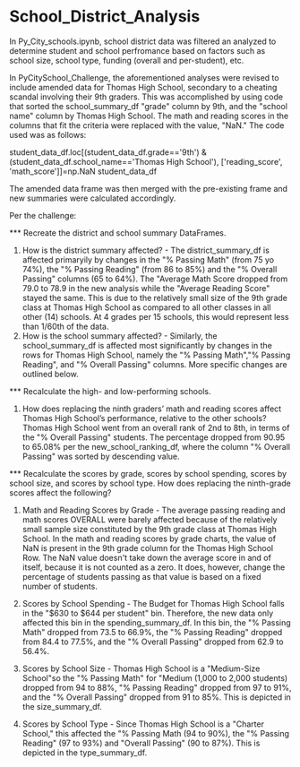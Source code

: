 # School_District_Analysis

In Py_City_schools.ipynb, school district data was filtered an analyzed to determine student and school perfromance based on factors such as school size, school type, funding (overall and per-student), etc. 

In PyCitySchool_Challenge, the aforementioned analyses were revised to include amended data for Thomas High School, secondary to a cheating scandal involving their 9th graders. This was accomplished by using code that sorted the school_summary_df "grade" column by 9th, and the "school name" column by Thomas High School. The math and reading scores in the columns that fit the criteria were replaced with the value, "NaN." The code used was as follows:

student_data_df.loc[(student_data_df.grade=='9th') & (student_data_df.school_name=='Thomas High School'), ['reading_score', 'math_score']]=np.NaN
student_data_df

The amended data frame was then merged with the pre-existing frame and new summaries were calculated accordingly.



Per the challenge: 

*** Recreate the district and school summary DataFrames.
1) How is the district summary affected? - The district_summary_df is affected primaryily by changes in the "% Passing Math" (from 75 yo 74%), the "% Passing Reading" (from 86 to 85%) and the "% Overall Passing" columns (65 to 64%). The "Average Math Score dropped from 79.0 to 78.9 in the new analysis while the "Average Reading Score" stayed the same. This is due to the relatively small size of the 9th grade class at Thomas High School as compared to all other classes in all other (14) schools. At 4 grades per 15 schools, this would represent less than 1/60th of the data.  
2) How is the school summary affected? - Similarly, the school_summary_df is affected most significantly by changes in the rows for Thomas High School, namely the "% Passing Math","% Passing Reading", and "% Overall Passing" columns. More specific changes are outlined below. 



*** Recalculate the high- and low-performing schools.

1) How does replacing the ninth graders’ math and reading scores affect Thomas High School’s performance, relative to the other schools? Thomas High School went from an overall rank of 2nd to 8th, in terms of the "% Overall Passing" students. The percentage dropped from 90.95 to 65.08% per the new_school_ranking_df, where the column "% Overall Passing" was sorted by descending value. 


*** Recalculate the scores by grade, scores by school spending, scores by school size, and scores by school type. How does replacing the ninth-grade scores affect the following?

1) Math and Reading Scores by Grade - The average passing reading and math scores OVERALL were barely affected because of the relatively small sample size constituted by the 9th grade class at Thomas High School. In the math and reading scores by grade charts, the value of NaN is present in the 9th grade column for the Thomas High School Row. The NaN value doesn't take down the average score in and of itself, because it is not counted as a zero. It does, however, change the percentage of students passing as that value is based on a fixed number of students. 

2) Scores by School Spending - The Budget for Thomas High School falls in the "$630 to $644 per student" bin. Therefore, the new data only affected this bin in the spending_summary_df. In this bin, the "% Passing Math" dropped from 73.5 to 66.9%, the "% Passing Reading" dropped from 84.4 to 77.5%, and the "% Overall Passing" dropped from 62.9 to 56.4%. 

3) Scores by School Size - Thomas High School is a "Medium-Size School"so the "% Passing Math" for "Medium (1,000 to 2,000 students) dropped from 94 to 88%, "% Passing Reading" dropped from 97 to 91%, and the "% Overall Passing" dropped from 91 to 85%. This is depicted in the size_summary_df. 

4) Scores by School Type - Since Thomas High School is a "Charter School," this affected the "% Passing Math (94 to 90%), the "% Passing Reading" (97 to 93%) and "Overall Passing" (90 to 87%). This is depicted in the type_summary_df. 


